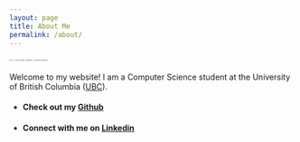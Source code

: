 ```yaml
---
layout: page
title: About Me
permalink: /about/
---
```

#### **_<span style="color:grey; font-family:Times New Roman; font-size:5;">*It's currently under construction*</span>_**

Welcome to my website! I am a Computer Science student at the University of British Columbia ([UBC](https://www.ubc.ca)). 


* #### Check out my **[Github](https://www.github.com/seinnlee)**
* #### Connect with me on **[Linkedin](https://www.linkedin.com/in/sein-lee)**


